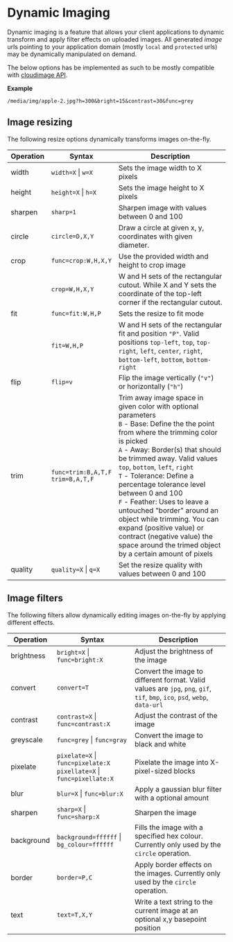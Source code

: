 # Dynamic Imaging

Dynamic imaging is a feature that allows your client applications to dynamic transform and apply filter effects on uploaded images.
All generated _image_ urls pointing to your application domain (mostly `local` and `protected` urls) may be dynamically manipulated on demand.

The below options has be implemented as such to be mostly compatible with [cloudimage API](https://docs.cloudimage.io/go/cloudimage-documentation-v7/en/image-resizing).

**Example**

`/media/img/apple-2.jpg?h=300&bright=15&contrast=30&func=grey`

## Image resizing

The following resize options dynamically transforms images on-the-fly.

| Operation | Syntax                                   | Description                                                                                                                                                                                                                                                                                                                                                                                                                                                                                                                                          |
| --------- | ---------------------------------------- | ---------------------------------------------------------------------------------------------------------------------------------------------------------------------------------------------------------------------------------------------------------------------------------------------------------------------------------------------------------------------------------------------------------------------------------------------------------------------------------------------------------------------------------------------------- |
| width     | `width=X` \| `w=X`                       | Sets the image width to X pixels                                                                                                                                                                                                                                                                                                                                                                                                                                                                                                                     |
| height    | `height=X` \| `h=X`                      | Sets the image height to X pixels                                                                                                                                                                                                                                                                                                                                                                                                                                                                                                                    |
| sharpen   | `sharp=1`                                | Sharpen image with values between 0 and 100                                                                                                                                                                                                                                                                                                                                                                                                                                                                                                          |
| circle    | `circle=D,X,Y`                           | Draw a circle at given x, y, coordinates with given diameter.                                                                                                                                                                                                                                                                                                                                                                                                                                                                                        |
| crop      | `func=crop:W,H,X,Y`                      | Use the provided width and height to crop image                                                                                                                                                                                                                                                                                                                                                                                                                                                                                                      |
|           | `crop=W,H,X,Y`                           | W and H sets of the rectangular cutout. While X and Y sets the coordinate of the top-left corner if the rectangular cutout.                                                                                                                                                                                                                                                                                                                                                                                                                          |
| fit       | `func=fit:W,H,P`                         | Sets the resize to fit mode                                                                                                                                                                                                                                                                                                                                                                                                                                                                                                                          |
|           | `fit=W,H,P`                              | W and H sets of the rectangular fit and position `"P"`. Valid positions `top-left`, `top`, `top-right`, `left`, `center`, `right`, `bottom-left`, `bottom`, `bottom-right`                                                                                                                                                                                                                                                                                                                                                                           |
| flip      | `flip=v`                                 | Flip the image vertically (`"v"`) or horizontally (`"h"`)                                                                                                                                                                                                                                                                                                                                                                                                                                                                                            |
| trim      | `func=trim:B,A,T,F` <br/> `trim=B,A,T,F` | Trim away image space in given color with optional parameters <br />`B` - Base: Define the the point from where the trimming color is picked<br />`A` - Away: Border(s) that should be trimmed away. Valid values `top`, `bottom`, `left`, `right`<br />`T` - Tolerance: Define a percentage tolerance level between 0 and 100<br />`F` - Feather: Uses to leave a untouched "border" around an object while trimming. You can expand (positive value) or contract (negative value) the space around the trimed object by a certain amount of pixels |
| quality   | `quality=X` \| `q=X`                     | Set the resize quality with values between 0 and 100                                                                                                                                                                                                                                                                                                                                                                                                                                                                                                 |

## Image filters

The following filters allow dynamically editing images on-the-fly by applying different effects.

| Operation  | Syntax                                                                     | Description                                                                                                                 |
| ---------- | -------------------------------------------------------------------------- | --------------------------------------------------------------------------------------------------------------------------- |
| brightness | `bright=X` \| `func=bright:X`                                              | Adjust the brightness of the image                                                                                          |
| convert    | `convert=T`                                                                | Convert the image to different format. Valid values are `jpg`, `png`, `gif`, `tif`, `bmp`, `ico`, `psd`, `webp`, `data-url` |
| contrast   | `contrast=X` \| `func=contrast:X`                                          | Adjust the contrast of the image                                                                                            |
| greyscale  | `func=grey` \| `func=gray`                                                 | Convert the image to black and white                                                                                        |
| pixelate   | `pixelate=X` \| `func=pixelate:X`<br />`pixellate=X` \| `func=pixellate:X` | Pixelate the image into X-pixel-sized blocks                                                                                |
| blur       | `blur=X` \| `func=blur:X`                                                  | Apply a gaussian blur filter with a optional amount                                                                         |
| sharpen    | `sharp=X` \| `func=sharp:X`                                                | Sharpen the image                                                                                                           |
| background | `background=ffffff` \| `bg_colour=ffffff`                                  | Fills the image with a specified hex colour. Currently only used by the `circle` operation.                                 |
| border     | `border=P,C`                                                               | Apply border effects on the images. Currently only used by the `circle` operation.                                          |
| text       | `text=T,X,Y`                                                               | Write a text string to the current image at an optional x,y basepoint position                                              |
